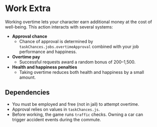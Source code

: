 # Work Extra

Working overtime lets your character earn additional money at the cost of well-being. This action interacts with several systems:

- **Approval chance**
  - Chance of approval is determined by `taskChances.jobs.overtimeApproval` combined with your job performance and happiness.
- **Overtime pay**
  - Successful requests award a random bonus of $200–$1,500.
- **Health and happiness penalties**
  - Taking overtime reduces both health and happiness by a small amount.

## Dependencies

- You must be employed and free (not in jail) to attempt overtime.
- Approval relies on values in `taskChances.js`.
- Before working, the game runs `traffic` checks. Owning a car can trigger accident events during the commute.
